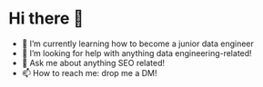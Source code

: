 # Hi there 👋

- 🌱 I’m currently learning how to become a junior data engineer
- 🤔 I’m looking for help with anything data engineering-related!
- 💬 Ask me about anything SEO related!
- 📫 How to reach me: drop me a DM!

